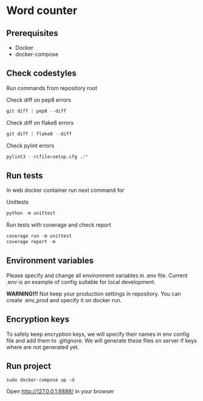 Word counter
=====================================

Prerequisites
-------------
- Docker
- docker-compose

Check codestyles
----------------
Run commands from repository root

Check diff on pep8 errors
```python
git diff | pep8 --diff
```

Check diff on flake8 errors
```python
git diff | flake8 --diff
```

Check pylint errors
```python
pylint3 --rcfile=setup.cfg ./*
```

Run tests
---------------------
In web docker container run next command for

Unittests
```python
python -m unittest
```

Run tests with coverage and check report
```python
coverage run -m unittest
coverage report -m
```

Environment variables
---------------------
Please specify and change all environment variables in .env file. Current .env is an example of config suitable for local development.

**WARNING!!!**
Not keep your production settings in repository. You can create .env_prod and specify it on docker run.

Encryption keys
---------------
To safely keep encryption keys, we will specify their names in env config file and add them to .gitignore.
We will generate these files on server if keys where are not generated yet.

Run project
-----------
```
sudo docker-compose up -d
```

Open http://127.0.0.1:8888/ in your browser
